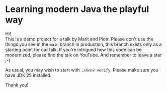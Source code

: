 # Learning modern Java the playful way

Hi! \
This is a demo project for a talk by Marit and Piotr.
Please don't use the things you see in the `main` branch in production, this branch exists only as a starting point for our talk. If you're intrigued how this code can be modernized, please find the talk on YouTube. And remember to leave a star ;-)

As usual, you may wish to start with `./mvnw verify`. Please make sure you have JDK 25 installed.

Thank you!